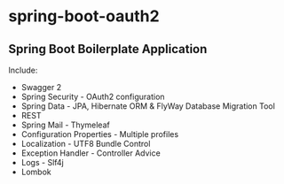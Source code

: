 # spring-boot-oauth2
## Spring Boot Boilerplate Application

Include:
* Swagger 2
* Spring Security  - OAuth2 configuration
* Spring Data - JPA, Hibernate ORM & FlyWay Database Migration Tool
* REST
* Spring Mail - Thymeleaf
* Configuration Properties - Multiple profiles
* Localization - UTF8 Bundle Control
* Exception Handler - Controller Advice
* Logs - Slf4j
* Lombok 




